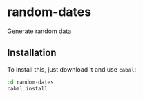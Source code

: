 
# random-dates

Generate random data

## Installation

To install this, just download it and use `cabal`:

```bash
cd random-dates
cabal install
```


